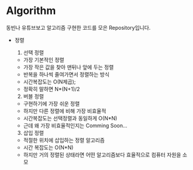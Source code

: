 # Algorithm
 동빈나 유튜브보고 알고리즘 구현한 코드를 모은 Repository입니다. 
* 정렬
  1. 선택 정렬
    - 가장 기본적인 정렬 
    - 가장 작은 값을 찾아 맨뒤나 앞에 두는 정렬 
    - 반복을 하나씩 줄여가면서 정렬하는 방식 
    - 시간복잡도는 O(N제곱);
    - 정확히 말하면 N*(N+1)/2
    
    
  
  2. 버블 정렬
    - 구현하기에 가장 쉬운 정렬 
    - 하지만 다른 정렬에 비해 가장 비효율적
    - 시간복잡도는 선택정렬과 동일하게 O(N*N)
    - 근데 왜 가장 비효율적인지는 Comming Soon...
 
  3. 삽입 정렬
    - 적절한 위치에 삽입하는 정렬 알고리즘  
    - 시간 복잡도는 O(N*N)
    - 하지만 거의 정렬된 상태라면 어떤 알고리즘보다 효율적으로 컴퓨터 자원을 소모
